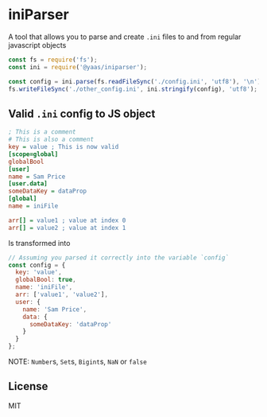 # iniParser

A tool that allows you to parse and create `.ini` files to and from regular javascript objects

```js
const fs = require('fs');
const ini = require('@yaas/iniparser');

const config = ini.parse(fs.readFileSync('./config.ini', 'utf8'), '\n'); // By default the eol is \n, but you can change it to \r\n if required.
fs.writeFileSync('./other_config.ini', ini.stringify(config), 'utf8');
```

## Valid `.ini` config to JS object

```ini
; This is a comment
# This is also a comment
key = value ; This is now valid
[scope=global]
globalBool
[user]
name = Sam Price
[user.data]
someDataKey = dataProp
[global]
name = iniFile

arr[] = value1 ; value at index 0
arr[] = value2 ; value at index 1
```

Is transformed into

```js
// Assuming you parsed it correctly into the variable `config`
const config = {
  key: 'value',
  globalBool: true,
  name: 'iniFile',
  arr: ['value1', 'value2'],
  user: {
    name: 'Sam Price',
    data: {
      someDataKey: 'dataProp'
    }
  }
};
```

NOTE: `Number`s, `Set`s, `Bigint`s, `NaN` or `false`

## License

MIT
